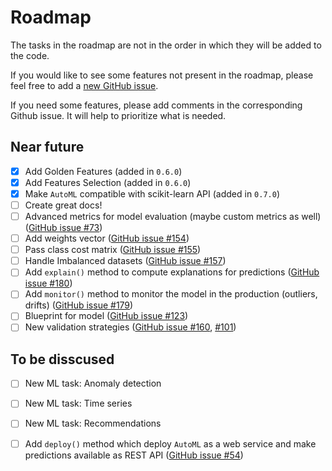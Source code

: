 # Roadmap

The tasks in the roadmap are not in the order in which they will be added to the code.

If you would like to see some features not present in the roadmap, please feel free to add a [new GitHub issue](https://github.com/mljar/mljar-supervised/issues/new).

If you need some features, please add comments in the corresponding Github issue. It will help to prioritize what is needed.

## Near future

* [x] Add Golden Features (added in `0.6.0`)
* [x] Add Features Selection (added in `0.6.0`)
* [x] Make `AutoML` compatible with scikit-learn API (added in `0.7.0`)
* [ ] Create great docs!
* [ ] Advanced metrics for model evaluation (maybe custom metrics as well)  ([GitHub issue #73](https://github.com/mljar/mljar-supervised/issues/73))
* [ ] Add weights vector ([GitHub issue #154](https://github.com/mljar/mljar-supervised/issues/154))
* [ ] Pass class cost matrix ([GitHub issue #155](https://github.com/mljar/mljar-supervised/issues/155))
* [ ] Handle Imbalanced datasets  ([GitHub issue #157](https://github.com/mljar/mljar-supervised/issues/157))
* [ ] Add `explain()` method to compute explanations for predictions ([GitHub issue #180](https://github.com/mljar/mljar-supervised/issues/180))
* [ ] Add `monitor()` method to monitor the model in the production (outliers, drifts)  ([GitHub issue #179](https://github.com/mljar/mljar-supervised/issues/180))
* [ ] Blueprint for model  ([GitHub issue #123](https://github.com/mljar/mljar-supervised/issues/123))
* [ ] New validation strategies ([GitHub issue #160](https://github.com/mljar/mljar-supervised/issues/160), [#101](https://github.com/mljar/mljar-supervised/issues/101))

## To be disscused

* [ ] New ML task: Anomaly detection
* [ ] New ML task: Time series 
* [ ] New ML task: Recommendations
* [ ] Add `deploy()` method which deploy `AutoML` as a web service and make predictions available as REST API ([GitHub issue #54](https://github.com/mljar/mljar-supervised/issues/54))

